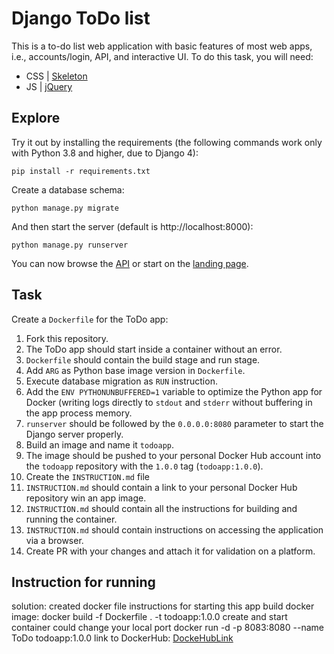 # Django ToDo list

This is a to-do list web application with basic features of most web apps, i.e., accounts/login, API, and interactive UI. To do this task, you will need:

- CSS | [Skeleton](http://getskeleton.com/)
- JS  | [jQuery](https://jquery.com/)

## Explore

Try it out by installing the requirements (the following commands work only with Python 3.8 and higher, due to Django 4):

```
pip install -r requirements.txt
```

Create a database schema:

```
python manage.py migrate
```

And then start the server (default is http://localhost:8000):

```
python manage.py runserver
```

You can now browse the [API](http://localhost:8000/api/) or start on the [landing page](http://localhost:8000/).

## Task

Create a `Dockerfile` for the ToDo app:

1. Fork this repository.
1. The ToDo app should start inside a container without an error.
1. `Dockerfile` should contain the build stage and run stage.
1. Add `ARG` as Python base image version in `Dockerfile`.
1. Execute database migration as `RUN` instruction.
1. Add the `ENV PYTHONUNBUFFERED=1` variable to optimize the Python app for Docker (writing logs directly to `stdout` and `stderr` without buffering in the app process memory.
1. `runserver` should be followed by the `0.0.0.0:8080` parameter to start the Django server properly.
1. Build an image and name it `todoapp`.
1. The image should be pushed to your personal Docker Hub account into the `todoapp` repository with the `1.0.0` tag (`todoapp:1.0.0`).
1. Create the `INSTRUCTION.md` file
1. `INSTRUCTION.md` should contain a link to your personal Docker Hub repository win an app image.
1. `INSTRUCTION.md` should contain all the instructions for building and running the container.
1. `INSTRUCTION.md` should contain instructions on accessing the application via a browser.
1. Create PR with your changes and attach it for validation on a platform.

## Instruction for running
solution: created docker file
instructions for starting this app
build docker image: docker build -f Dockerfile . -t todoapp:1.0.0
create and start container could change your local port
                docker run -d -p 8083:8080 --name ToDo todoapp:1.0.0
link to DockerHub: [DockeHubLink](https://hub.docker.com/?_gl=1*1vbenuz*_gcl_au*ODM1ODE3MjQ1LjE3Mjc1MzA4NDc.*_ga*OTM4OTE3OTAxLjE3MjU1NjM1NjQ.*_ga_XJWPQMJYHQ*MTcyOTQ1MjM1MC43LjEuMTcyOTQ1MjQxMi42MC4wLjA.)
